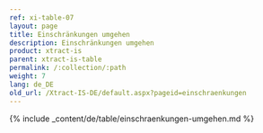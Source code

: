 ```yaml
---
ref: xi-table-07
layout: page
title: Einschränkungen umgehen
description: Einschränkungen umgehen
product: xtract-is
parent: xtract-is-table
permalink: /:collection/:path
weight: 7
lang: de_DE
old_url: /Xtract-IS-DE/default.aspx?pageid=einschraenkungen
---
```

{% include _content/de/table/einschraenkungen-umgehen.md  %}